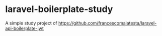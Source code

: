 # laravel-boilerplate-study
A simple study project of https://github.com/francescomalatesta/laravel-api-boilerplate-jwt
